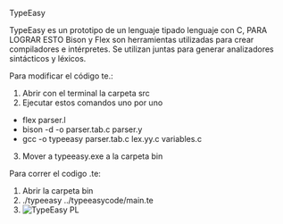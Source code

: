 TypeEasy 

TypeEasy es un prototipo de un lenguaje tipado lenguaje con C, PARA LOGRAR ESTO Bison y Flex son herramientas utilizadas para crear compiladores e intérpretes. Se utilizan juntas para generar analizadores sintácticos y léxicos.

Para modificar el código te.: 

1. Abrir con el terminal la carpeta src
2. Ejecutar estos comandos uno por uno
   
* flex parser.l
* bison -d -o parser.tab.c parser.y
* gcc -o typeeasy parser.tab.c lex.yy.c variables.c

3. Mover a typeeasy.exe a la carpeta bin

Para correr el codigo .te:
1. Abrir la carpeta bin
2. ./typeeasy ../typeeasycode/main.te
3. ![TypeEasy PL](https://github.com/user-attachments/assets/caa440ea-3142-4b2b-887f-107826b3f610)


